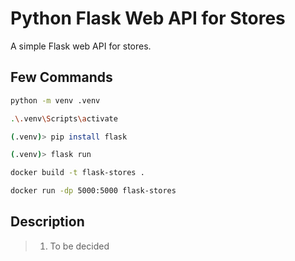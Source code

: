 # Python Flask Web API for Stores

A simple Flask web API for stores.

## Few Commands

```bash
python -m venv .venv

.\.venv\Scripts\activate

(.venv)> pip install flask

(.venv)> flask run

docker build -t flask-stores .

docker run -dp 5000:5000 flask-stores
```

## Description

> 1. To be decided
